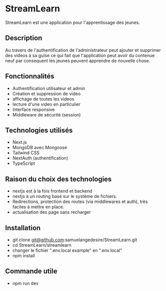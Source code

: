 # StreamLearn

StreamLearn est une application pour l'apprentissage des jeunes.

## Description

Au travers de l'authentification de l'administrateur peut ajouter et supprimer des videos à sa guise ce qui fait que 
l'application peut avoir du contenue neuf par consequent les jeunes peuvent apprendre de nouvelle chose.

## Fonctionnalités

- Authentification utilisateur et admin
- Création et suppression de video
- affichage de toutes les videos
- lecture d'une video en particulier
- Interface responsive
- Middleware de sécurité (session)

## Technologies utilisés

- Next.js
- MongoDB avec Mongoose
- Tailwind CSS
- NextAuth (authentification)
- TypeScript

## Raison du choix des technologies

- nextjs est à la fois frontend et backend
- nextjs à un routing basé sur le système de fichiers.
- Redirections, protection des routes (via middlewares et auth), très faciles à mettre en place.
- actualisation des page sans recharger

## Installation 

- git clone git@github.com:samuelangedesire/StreamLearn.git
- cd StreamLearn/streamlearn
- changer le fichier ".env.local example" en ".env.local"
- npm install

## Commande utile
- npm run dev
